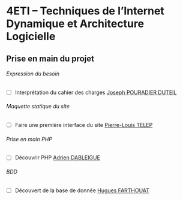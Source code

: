 # 4ETI – Techniques de l’Internet Dynamique et Architecture Logicielle

## Prise en main du projet

###### Expression du besoin
- [ ] Interprétation du cahier des charges [Joseph POURADIER DUTEIL](https://github.com/jo-pouradier)

###### Maquette statique du site
- [ ] Faire une première interface du site [Pierre-Louis TELEP](https://github.com/Pierrelouis2)

###### Prise en main PHP
- [ ] Découvrir PHP [Adrien DABLEIGUE](https://github.com/Adri1D)

###### BDD
- [ ] Découvert de la base de donnée [Hugues FARTHOUAT](https://github.com/HuguesFARTH)




